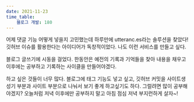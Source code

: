 ```yaml
---
date: 2021-11-23
time_table: 
    블로그 개발: 180
---
```


어제 댓글 기능 어떻게 넣을지 고민했는데 하루만에 utteranc.es라는 솔루션을 찾았다! 깃허브 이슈를 활용한다는 아이디어가 독창적이었다. 나도 이런 서비스를 만들고 싶다.

블로그 글쓰기에 시동을 걸었다. 한동안은 예전의 기록과 기억들을 찾아 내용을 채우고 이후에는 공부하고 기록하는 사이클을 만들어야겠다. 

하고 싶은 것들이 너무 많다. 블로그에 태그 기능도 넣고 싶고, 깃허브 커밋을 사이트생성기 부분과 사이트 부분으로 나눠서 보기 좋게 하고싶기도 하다. 그럴려면 많이 공부해야겠지? 오늘처럼 저녁 이후에만 공부하지 말고 아침 점심 저녁 부지런하게 살자~!
